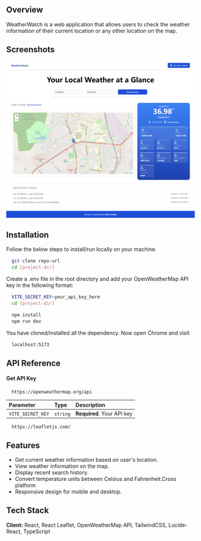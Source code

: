## Overview

WeatherWatch is a web application that allows users to check the weather information of their current location or any other location on the map.

## Screenshots

![App Screenshot](https://github.com/Mani-Sankar01/weather-watch/blob/main/app.png?raw=true "Optional Title")

## Installation

Follow the below steps to install/run locally on your machine.

```bash
  git clone repo-url
  cd [project-dir]
```

Create a .env file in the root directory and add your OpenWeatherMap API key in the following format:

```bash
  VITE_SECRET_KEY=your_api_key_here
  cd [project-dir]
```

```bash
  npm install
  npm run dev
```

You have cloned/installed all the dependency. Now open Chrome and visit

```bash
  localhost:5173
```

## API Reference

#### Get API Key

```http
  https://openweathermap.org/api
```

| Parameter         | Type     | Description                |
| :---------------- | :------- | :------------------------- |
| `VITE_SECRET_KEY` | `string` | **Required**. Your API key |

```http
  https://leafletjs.com/
```

## Features

- Get current weather information based on user's location.
- View weather information on the map.
- Display recent search history.
- Convert temperature units between Celsius and Fahrenheit.Cross platform
- Responsive design for mobile and desktop.

## Tech Stack

**Client:** React, React Leaflet, OpenWeatherMap API, TailwindCSS, Lucide-React, TypeScript
